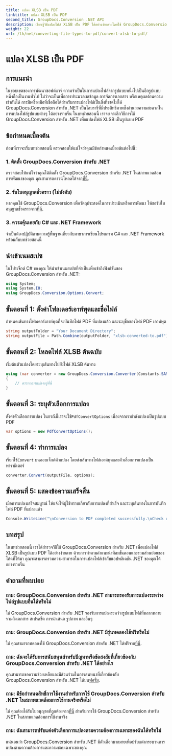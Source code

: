 ```yaml
---
title: แปลง XLSB เป็น PDF
linktitle: แปลง XLSB เป็น PDF
second_title: GroupDocs.Conversion .NET API
description: เรียนรู้วิธีแปลงไฟล์ XLSB เป็น PDF ได้อย่างง่ายดายโดยใช้ GroupDocs.Conversion สำหรับ .NET ปฏิบัติตามคำแนะนำทีละขั้นตอนของเรา
weight: 22
url: /th/net/converting-file-types-to-pdf/convert-xlsb-to-pdf/
---
```


# แปลง XLSB เป็น PDF

## การแนะนำ
ในขอบเขตของการพัฒนาซอฟต์แวร์ ความจำเป็นในการแปลงไฟล์จากรูปแบบหนึ่งไปเป็นอีกรูปแบบหนึ่งถือเป็นงานทั่วไป ไม่ว่าจะเป็นเพื่อการประมวลผลข้อมูล การจัดการเอกสาร หรือเหตุผลด้านความเข้ากันได้ การมีเครื่องมือที่เชื่อถือได้สำหรับการแปลงไฟล์เป็นสิ่งที่ขาดไม่ได้ GroupDocs.Conversion สำหรับ .NET เป็นไลบรารีที่มีประสิทธิภาพซึ่งอำนวยความสะดวกในการแปลงไฟล์รูปแบบต่างๆ ได้อย่างราบรื่น ในบทช่วยสอนนี้ เราจะเจาะลึกวิธีการใช้ GroupDocs.Conversion สำหรับ .NET เพื่อแปลงไฟล์ XLSB เป็นรูปแบบ PDF
## ข้อกำหนดเบื้องต้น
ก่อนที่เราจะเริ่มบทช่วยสอนนี้ ตรวจสอบให้แน่ใจว่าคุณมีข้อกำหนดเบื้องต้นต่อไปนี้:
### 1. ติดตั้ง GroupDocs.Conversion สำหรับ .NET
 ตรวจสอบให้แน่ใจว่าคุณได้ติดตั้ง GroupDocs.Conversion สำหรับ .NET ในสภาพแวดล้อมการพัฒนาของคุณ คุณสามารถดาวน์โหลดได้จาก[ที่นี่](https://releases.groupdocs.com/conversion/net/).
### 2. รับใบอนุญาตชั่วคราว (ไม่บังคับ)
 หากคุณใช้ GroupDocs.Conversion เพื่อวัตถุประสงค์ในการประเมินหรือการพัฒนา ให้ขอรับใบอนุญาตชั่วคราวจาก[ที่นี่](https://purchase.groupdocs.com/temporary-license/).
### 3. ความคุ้นเคยกับ C# และ .NET Framework
จำเป็นต้องปฏิบัติตามความรู้พื้นฐานเกี่ยวกับภาษาการเขียนโปรแกรม C# และ .NET Framework พร้อมกับบทช่วยสอนนี้

## นำเข้าเนมสเปซ
ในโปรเจ็กต์ C# ของคุณ ให้นำเข้าเนมสเปซที่จำเป็นเพื่อเข้าถึงฟังก์ชันของ GroupDocs.Conversion สำหรับ .NET:
```csharp
using System;
using System.IO;
using GroupDocs.Conversion.Options.Convert;
```

## ขั้นตอนที่ 1: ตั้งค่าโฟลเดอร์เอาท์พุตและชื่อไฟล์
กำหนดเส้นทางโฟลเดอร์เอาท์พุตที่จะบันทึกไฟล์ PDF ที่แปลงแล้ว และระบุชื่อของไฟล์ PDF เอาท์พุต
```csharp
string outputFolder = "Your Document Directory";
string outputFile = Path.Combine(outputFolder, "xlsb-converted-to.pdf");
```
## ขั้นตอนที่ 2: โหลดไฟล์ XLSB ต้นฉบับ
เริ่มต้นตัวแปลงโดยระบุเส้นทางไปยังไฟล์ XLSB ต้นทาง
```csharp
using (var converter = new GroupDocs.Conversion.Converter(Constants.SAMPLE_XLSB))
{
    // ตรรกะการแปลงอยู่ที่นี่
}
```
## ขั้นตอนที่ 3: ระบุตัวเลือกการแปลง
 ตั้งค่าตัวเลือกการแปลง ในกรณีนี้เราจะใช้`PdfConvertOptions` เนื่องจากเรากำลังแปลงเป็นรูปแบบ PDF
```csharp
var options = new PdfConvertOptions();
```
## ขั้นตอนที่ 4: ทำการแปลง
 เรียกใช้`Convert` บนออบเจ็กต์ตัวแปลง โดยส่งเส้นทางไฟล์เอาต์พุตและตัวเลือกการแปลงเป็นพารามิเตอร์
```csharp
converter.Convert(outputFile, options);
```
## ขั้นตอนที่ 5: แสดงข้อความเสร็จสิ้น
เมื่อการแปลงเสร็จสมบูรณ์ ให้แจ้งให้ผู้ใช้ทราบเกี่ยวกับการแปลงที่สำเร็จ และระบุเส้นทางในการบันทึกไฟล์ PDF ที่แปลงแล้ว
```csharp
Console.WriteLine("\nConversion to PDF completed successfully.\nCheck output in {0}", outputFolder);
```

## บทสรุป
ในบทช่วยสอนนี้ เราได้สำรวจวิธีใช้ GroupDocs.Conversion สำหรับ .NET เพื่อแปลงไฟล์ XLSB เป็นรูปแบบ PDF ได้อย่างง่ายดาย ด้วยการทำตามคำแนะนำทีละขั้นตอนและรวมส่วนย่อยของโค้ดที่ให้มา คุณจะสามารถรวมความสามารถในการแปลงไฟล์เข้ากับแอปพลิเคชัน .NET ของคุณได้อย่างราบรื่น
## คำถามที่พบบ่อย
### ถาม: GroupDocs.Conversion สำหรับ .NET สามารถรองรับการแปลงระหว่างไฟล์รูปแบบอื่นได้หรือไม่
ใช่ GroupDocs.Conversion สำหรับ .NET รองรับการแปลงระหว่างรูปแบบไฟล์ที่หลากหลาย รวมถึงเอกสาร สเปรดชีต การนำเสนอ รูปภาพ และอื่นๆ
### ถาม: GroupDocs.Conversion สำหรับ .NET มีรุ่นทดลองใช้ฟรีหรือไม่
 ใช่ คุณสามารถทดลองใช้ GroupDocs.Conversion สำหรับ .NET ได้ฟรีจาก[ที่นี่](https://releases.groupdocs.com/).
### ถาม: ฉันจะได้รับการสนับสนุนสำหรับปัญหาหรือข้อสงสัยที่เกี่ยวข้องกับ GroupDocs.Conversion สำหรับ .NET ได้อย่างไร
 คุณสามารถขอความช่วยเหลือและมีส่วนร่วมในการสนทนาที่เกี่ยวข้องกับ GroupDocs.Conversion สำหรับ .NET ได้บน[ฟอรั่ม](https://forum.groupdocs.com/c/conversion/11).
### ถาม: มีข้อกำหนดสิทธิ์การใช้งานสำหรับการใช้ GroupDocs.Conversion สำหรับ .NET ในสภาพแวดล้อมการใช้งานจริงหรือไม่
 ใช่ คุณต้องได้รับใบอนุญาตที่ถูกต้องจาก[ที่นี่](https://purchase.groupdocs.com/buy) สำหรับการใช้ GroupDocs.Conversion สำหรับ .NET ในสภาพแวดล้อมการใช้งานจริง
### ถาม: ฉันสามารถปรับแต่งตัวเลือกการแปลงตามความต้องการเฉพาะของฉันได้หรือไม่
แน่นอนว่า GroupDocs.Conversion สำหรับ .NET มีตัวเลือกมากมายเพื่อปรับแต่งกระบวนการแปลงตามความต้องการและความชอบเฉพาะของคุณ